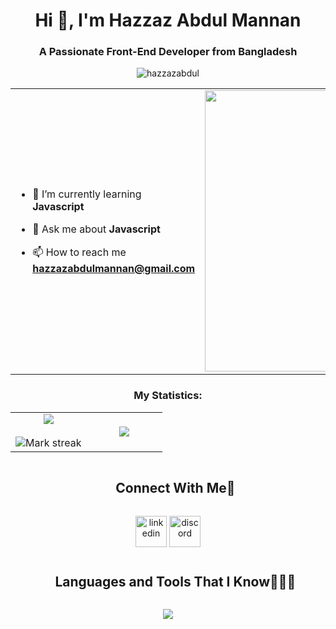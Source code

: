 
<h1 align="center">Hi 👋, I'm Hazzaz Abdul Mannan</h1>
<h3 align="center">A Passionate Front-End Developer from Bangladesh</h3>
<p align="center"> <img src="https://komarev.com/ghpvc/?username=hazzazabdul&label=Profile%20views&color=0e75b6&style=flat" alt="hazzazabdul" /> </p>

<table align="center">
<tr border="none">
<td width="50%" align="left">
  
- 🌱 I’m currently learning **Javascript**

- 💬 Ask me about **Javascript**

- 📫 How to reach me **hazzazabdulmannan@gmail.com**

</td>
<td width="50%" align="center">

  <img align="center" alt="Coding" width="450" src="https://img.freepik.com/free-photo/html-system-website-concept_23-2150376770.jpg?w=740&t=st=1705470498~exp=1705471098~hmac=8b41faa5548d7ded94db66ee9b9d770cefd40322bfb881d5dbb11ccf0501b271">

  
  </td>
</tr>
</table>


<h3 align="center">My Statistics:</h3>
<p align="center">
<table align="center">
<tr border="none">
<td width="50%" align="center">
  
  <img  align="center"  src="https://github-readme-stats.vercel.app/api?username=hazzazabdul&theme=dark&show_icons=true&count_private=true" />
  <br></br>
  <img  title="🔥 Get streak stats for your profile at git.io/streak-stats" alt="Mark streak" src="https://github-readme-streak-stats.herokuapp.com/?user=hazzazabdul&theme=dark&hide_border=false" /> 
</td>
<td width="50%" align="center">

  <img  align="center"  src="https://github-readme-stats.anuraghazra1.vercel.app/api/top-langs/?username=hazzazabdul&theme=dark&hide_border=false&no-bg=true&no-frame=true&langs_count=10"/>
  
  </td>
</tr>
</table>

<div id="user-content-toc">
  <ul align="center">
    <summary><h2 style="display: inline-block">Connect With Me🤝</h2></summary>
  </ul>
</div>

<!--icons and links-->
<p align="center">
<a href="https://www.linkedin.com/in/hazzaz-abdul-mannan/" target="blank"><img align="center" src="https://user-images.githubusercontent.com/88904952/234979284-68c11d7f-1acc-4f0c-ac78-044e1037d7b0.png" alt="linkedin" height="50" width="50" /></a> 
<a href="https://discord.gg/__hazzaz" target="blank"><img align="center" src="https://user-images.githubusercontent.com/88904952/234982627-019fd336-6248-453c-9b05-97c13fd1d207.png" alt="discord" height="50" width="50" /></a>
  
</p>

<div id="user-content-toc">
  <ul align="center">
    <summary><h2 style="display: inline-block">Languages and Tools That I Know👨🏻‍💻</h2></summary>
  </ul>
</div>
<!--tech stack icons-->
<p align="center">
  <a href="https://skillicons.dev">
    <img src="https://skillicons.dev/icons?i=html,css,bootstrap,tailwind,js,react,firebase,github,mongodb&perline=10" />
  </a>
</p>
